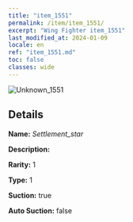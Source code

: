```yaml
---
title: "item_1551"
permalink: /item/item_1551/
excerpt: "Wing Fighter item_1551"
last_modified_at: 2024-01-09
locale: en
ref: "item_1551.md"
toc: false
classes: wide
---
```



 ![Unknown_1551](/images/item/Settlement_star_p.png)



## Details

 **Name:** *Settlement_star* 

 **Description:** 

 **Rarity:** 1 

 **Type:** 1 

 **Suction:** true 

 **Auto Suction:** false 


